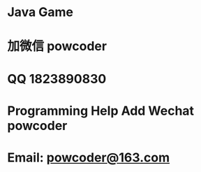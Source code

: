 # Java Game
# 加微信 powcoder

# QQ 1823890830

# Programming Help Add Wechat powcoder

# Email: powcoder@163.com

